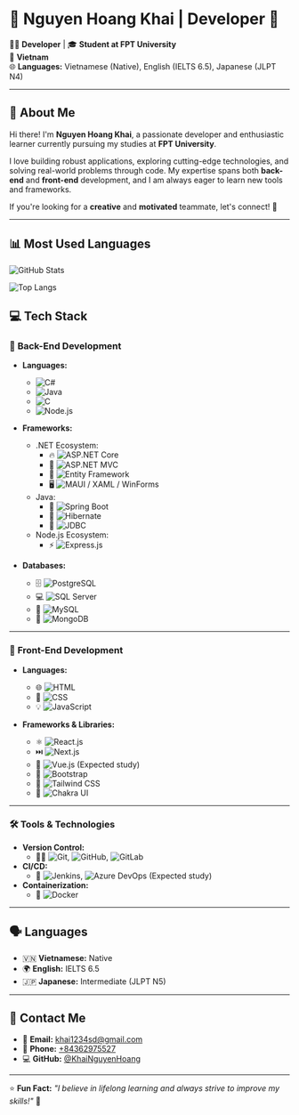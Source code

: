 # 🌟 Nguyen Hoang Khai | Developer 🚀


👨‍💻 **Developer** | 🎓 **Student at FPT University**  
📍 **Vietnam**  
🌐 **Languages:** Vietnamese (Native), English (IELTS 6.5), Japanese (JLPT N4)  

---

## 👋 About Me
Hi there! I'm **Nguyen Hoang Khai**, a passionate developer and enthusiastic learner currently pursuing my studies at **FPT University**.  

I love building robust applications, exploring cutting-edge technologies, and solving real-world problems through code. My expertise spans both **back-end** and **front-end** development, and I am always eager to learn new tools and frameworks.  

If you're looking for a **creative** and **motivated** teammate, let's connect! 🤝  

---

## 📊 Most Used Languages

![GitHub Stats](https://github-readme-stats.vercel.app/api?username=KhaiNguyenHoang&show_icons=true&count_private=true&include_all_commits=true&theme=tokyonight)

![Top Langs](https://github-readme-stats.vercel.app/api/top-langs/?username=KhaiNguyenHoang&layout=compact&langs_count=8&theme=tokyonight)


## 💻 Tech Stack

### 🔹 **Back-End Development**
- **Languages:**
  - ![C#](https://img.shields.io/badge/-C%23-239120?style=flat&logo=c-sharp&logoColor=white)
  - ![Java](https://img.shields.io/badge/-Java-007396?style=flat&logo=java&logoColor=white)
  - ![C](https://img.shields.io/badge/-C-A8B9CC?style=flat&logo=c&logoColor=white)
  - ![Node.js](https://img.shields.io/badge/-Node.js-339933?style=flat&logo=node.js&logoColor=white)
  
- **Frameworks:**
  - .NET Ecosystem:
    - 🔥 ![ASP.NET Core](https://img.shields.io/badge/-ASP.NET_Core-5C2D91?style=flat&logo=dotnet&logoColor=white)
    - 🎨 ![ASP.NET MVC](https://img.shields.io/badge/-ASP.NET_MVC-512BD4?style=flat&logo=dotnet&logoColor=white)
    - 💾 ![Entity Framework](https://img.shields.io/badge/-Entity_Framework-512BD4?style=flat&logo=dotnet&logoColor=white)
    - 🖥️ ![MAUI / XAML / WinForms](https://img.shields.io/badge/-MAUI/XAML/WinForms-5C2D91?style=flat&logo=dotnet&logoColor=white)
  - Java:
    - 🚀 ![Spring Boot](https://img.shields.io/badge/-Spring%20Boot-6DB33F?style=flat&logo=spring-boot&logoColor=white)  
    - 🐘 ![Hibernate](https://img.shields.io/badge/-Hibernate-59666C?style=flat&logo=hibernate&logoColor=white)  
    - 🔌 ![JDBC](https://img.shields.io/badge/-JDBC-003B57?style=flat&logo=java&logoColor=white)  
  - Node.js Ecosystem:
    - ⚡ ![Express.js](https://img.shields.io/badge/-Express.js-000000?style=flat&logo=express&logoColor=white)  

- **Databases:**
  - 🗄️ ![PostgreSQL](https://img.shields.io/badge/-PostgreSQL-336791?style=flat&logo=postgresql&logoColor=white)
  - 💻 ![SQL Server](https://img.shields.io/badge/-SQL%20Server-CC2927?style=flat&logo=microsoft-sql-server&logoColor=white)
  - 🐬 ![MySQL](https://img.shields.io/badge/-MySQL-4479A1?style=flat&logo=mysql&logoColor=white)
  - 🍃 ![MongoDB](https://img.shields.io/badge/-MongoDB-47A248?style=flat&logo=mongodb&logoColor=white)  

---

### 🎨 **Front-End Development**
- **Languages:**
  - 🌐 ![HTML](https://img.shields.io/badge/-HTML-E34F26?style=flat&logo=html5&logoColor=white)
  - 🎨 ![CSS](https://img.shields.io/badge/-CSS-1572B6?style=flat&logo=css3&logoColor=white)
  - 💡 ![JavaScript](https://img.shields.io/badge/-JavaScript-F7DF1E?style=flat&logo=javascript&logoColor=black)
  
- **Frameworks & Libraries:**
  - ⚛️ ![React.js](https://img.shields.io/badge/-React-61DAFB?style=flat&logo=react&logoColor=black)
  - ⏭️ ![Next.js](https://img.shields.io/badge/-Next.js-000000?style=flat&logo=next.js&logoColor=white)
  - 🌿 ![Vue.js](https://img.shields.io/badge/-Vue.js-4FC08D?style=flat&logo=vue.js&logoColor=white) (Expected study)
  - 💅 ![Bootstrap](https://img.shields.io/badge/-Bootstrap-7952B3?style=flat&logo=bootstrap&logoColor=white)
  - 🌈 ![Tailwind CSS](https://img.shields.io/badge/-TailwindCSS-06B6D4?style=flat&logo=tailwind-css&logoColor=white)
  - 🎨 ![Chakra UI](https://img.shields.io/badge/-ChakraUI-319795?style=flat&logo=chakraui&logoColor=white)

---

### 🛠️ **Tools & Technologies**
- **Version Control:**  
  - 🧑‍💻 ![Git](https://img.shields.io/badge/-Git-F05032?style=flat&logo=git&logoColor=white), ![GitHub](https://img.shields.io/badge/-GitHub-181717?style=flat&logo=github&logoColor=white), ![GitLab](https://img.shields.io/badge/-GitLab-FC6D26?style=flat&logo=gitlab&logoColor=white)  
- **CI/CD:**  
  - 🔄 ![Jenkins](https://img.shields.io/badge/-Jenkins-D24939?style=flat&logo=jenkins&logoColor=white), ![Azure DevOps](https://img.shields.io/badge/-Azure_DevOps-0078D7?style=flat&logo=azure-devops&logoColor=white) (Expected study)  
- **Containerization:**  
  - 🐳 ![Docker](https://img.shields.io/badge/-Docker-2496ED?style=flat&logo=docker&logoColor=white)  

---

## 🗣️ Languages
- 🇻🇳 **Vietnamese:** Native  
- 🌍 **English:** IELTS 6.5  
- 🇯🇵 **Japanese:** Intermediate (JLPT N5)  

---

## 📧 Contact Me
- 📩 **Email:** [khai1234sd@gmail.com](mailto:khai1234sd@gmail.com)  
- 📱 **Phone:** [+84362975527](tel:+84362975527)  
- 💻 **GitHub:** [@KhaiNguyenHoang](https://github.com/KhaiNguyenHoang)  

---

⭐ **Fun Fact:** _"I believe in lifelong learning and always strive to improve my skills!"_ 🚀  
